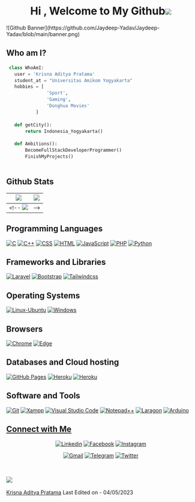 <h1 align="center"><b>Hi , Welcome to My Github</b><img src="https://media.giphy.com/media/hvRJCLFzcasrR4ia7z/giphy.gif" width="35"></h1>
![Github Banner](https://github.com/Jaydeep-Yadav/Jaydeep-Yadav/blob/main/banner.png)

## Who am I?

 ```python
  class WhoAmI:
    user = 'Krisna Aditya Pratama'
	student_at = "Universitas Amikom Yogyakarta"
	hobbies = [
				'Sport',
			 	'Gaming',
				'Donghua Movies'
			]
	
	def getCity():
		return Indonesia_Yogyakarta()
	
	def Ambitions():
		BecomeFullStackDeveloperProgrammer()
		FinishMyProjects()
	
 ```

 
## Github Stats

<img src="https://github-readme-stats.vercel.app/api?username=krisnaadityapratama&&show_icons=true&count_private=true&theme=github_dark">|<img src="https://github-readme-streak-stats.herokuapp.com/?user=krisnaadityapratama&theme=blueberry_duo"/>
|---|---|
<!-- <img src="https://github-readme-stats.vercel.app/api/top-langs/?username=krisnaadityapratama&layout=compact&theme=github_dark"/>| -->

## Programming Languages

<p>
    <a href="#"><img alt="C" src="https://img.shields.io/static/v1?style=for-the-badge&message=C&color=222222&logo=C&logoColor=A8B9CC&label="></a>
    <a href="#"><img alt="C++" src="https://img.shields.io/static/v1?style=for-the-badge&message=C%2B%2B&color=00599C&logo=C%2B%2B&logoColor=FFFFFF&label="></a>
    <a href="#"><img alt="CSS" src="https://img.shields.io/static/v1?style=for-the-badge&message=CSS3&color=1572B6&logo=CSS3&logoColor=FFFFFF&label="></a>
    <a href="#"><img alt="HTML" src="https://img.shields.io/static/v1?style=for-the-badge&message=HTML5&color=E34F26&logo=HTML5&logoColor=FFFFFF&label="></a>
    <a href="#"><img alt="JavaScript" src="https://img.shields.io/static/v1?style=for-the-badge&message=JavaScript&color=222222&logo=JavaScript&logoColor=F7DF1E&label="></a>
	<a href="#"><img alt="PHP" src="https://img.shields.io/static/v1?style=for-the-badge&message=PHP&color=777BB4&logo=PHP&logoColor=FFFFFF&label="></a>
	<a href="#"><img alt="Python" src="https://img.shields.io/static/v1?style=for-the-badge&message=Python&color=3776AB&logo=Python&logoColor=FFFFFF&label="></a>
</p>

## Frameworks and Libraries
<p>
   <a href="#"><img alt="Laravel" src="https://img.shields.io/static/v1?style=for-the-badge&message=Laravel&color=FF2D20&logo=Laravel&logoColor=FFFFFF&label="></a>
   <a href="#"><img alt="Bootstrap" src="https://img.shields.io/static/v1?style=for-the-badge&message=Bootstrap&color=7952B3&logo=Bootstrap&logoColor=FFFFFF&label="></a>
   <a href="#"><img alt="Tailwindcss" src="https://img.shields.io/static/v1?style=for-the-badge&message=Tailwind+CSS&color=222222&logo=Tailwind+CSS&logoColor=06B6D4&label="></a>
</p>

## Operating Systems
<p>
	<a href="#"><img alt="Linux-Ubuntu" src="https://img.shields.io/static/v1?style=for-the-badge&message=Ubuntu&color=E95420&logo=Ubuntu&logoColor=FFFFFF&label="></a>
	<a href="#"><img alt="Windows" src="https://img.shields.io/badge/Windows-0078D6?logo=windows&logoColor=white"></a>
	
</p>

## Browsers
<p>
	<a href="#"><img alt="Chrome" src="https://img.shields.io/badge/Google_chrome-4285F4?logo=Google-Chrome&logoColor=white"></a>
	<a href="#"><img alt="Edge" src="https://img.shields.io/badge/Microsoft_Edge-0078D7?logo=Microsoft-edge&logoColor=white"></a>
</p>

## Databases and Cloud hosting

<p>
    <a href="#"><img alt="GitHub Pages" src="https://img.shields.io/badge/GitHub%20Pages-%23327FC7.svg?logo=github&logoColor=white"></a>
    <a href="#"><img alt="Heroku" src="https://img.shields.io/badge/Heroku%20-%23430098.svg?logo=heroku&logoColor=white"></a>
    <a href="#"><img alt="Heroku" src="https://img.shields.io/badge/Xampp%20-%23430098.svg?logo=xampp&logoColor=white"></a>
</p> 

## Software and Tools
<p>
  <a href="#"><img alt="Git" src="[https://img.shields.io/badge/Git%20-%23F05033.svg?logo=git&logoColor=white](https://img.shields.io/static/v1?style=for-the-badge&message=Git&color=F05032&logo=Git&logoColor=FFFFFF&label=)"></a>
	<a href="#"><img alt="Xampp" src="https://img.shields.io/static/v1?style=for-the-badge&message=XAMPP&color=FB7A24&logo=XAMPP&logoColor=FFFFFF&label="></a>
  <a href="#"><img alt="Visual Studio Code" src="https://img.shields.io/static/v1?style=for-the-badge&message=Visual+Studio+Code&color=007ACC&logo=Visual+Studio+Code&logoColor=FFFFFF&label="></a>
	<a href="#"><img alt="Notepad++" src="https://img.shields.io/static/v1?style=for-the-badge&message=Notepad%2B%2B&color=222222&logo=Notepad%2B%2B&logoColor=90E59A&label="></a>
	<a href="#"><img alt="Laragon" src="https://img.shields.io/static/v1?style=for-the-badge&message=Laragon&color=0E83CD&logo=Laragon&logoColor=FFFFFF&label="></a>
	<a href="#"><img alt="Arduino" src="https://img.shields.io/static/v1?style=for-the-badge&message=Arduino&color=00979D&logo=Arduino&logoColor=FFFFFF&label=">
</p>

## Connect with Me


<p align="center">
  <a href="https://linkedin.com/in/krisna-aditya-pratama-030b2b264"><img alt="Linkedin" title="Krisna Aditya Pratama Linkedin" src="https://img.shields.io/badge/LinkedIn-0077B5?style=for-the-badge&logo=linkedin&logoColor=white"></a>
  <a href="https://www.facebook.com/krisna.a.pratama.9699"><img alt="Facebook" title="Krisna Aditya Pratama FB" src="https://img.shields.io/badge/Facebook-1877F2?style=for-the-badge&logo=facebook&logoColor=white"></a>
  <a href="https://www.instagram.com/bangkrisna_"><img alt="Instagram" title="Krisna Aditya Pratama Instagram" src="https://img.shields.io/badge/Instagram-E4405F?style=for-the-badge&logo=instagram&logoColor=white"></a>
 </p>
 <p align="center">
  <a href="mailto:krisnaadityapratama@students.amikom.ac.id"><img alt="Gmail" title="Krisna Aditya Pratama Gmail" src="https://img.shields.io/badge/Gmail-D14836?style=for-the-badge&logo=gmail&logoColor=white"></a>
  <a href="https://t.me/KrisnaAdityaPratama"><img alt="Telegram" title="Krisna Aditya Pratama Telegram" src="https://img.shields.io/badge/Telegram-2CA5E0?style=for-the-badge&logo=telegram&logoColor=white"></a> 
<a href="https://twitter.com/Bangkrisna18"><img alt="Twitter" title="Krisna Aditya Pratama Twitter" src="https://img.shields.io/badge/Twitter-1DA1F2?style=for-the-badge&logo=twitter&logoColor=white"></a>
</p>
<br>
<br>
<img src="https://user-images.githubusercontent.com/73097560/115834477-dbab4500-a447-11eb-908a-139a6edaec5c.gif">

[Krisna Aditya Pratama](https://github.com/krisnaadityapratama)
Last Edited on - 04/05/2023
